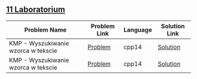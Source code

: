 ## [11 Laboratorium](https://www.hackerrank.com/domains/iisemestr2021/11laboratorium)

|Problem Name|Problem Link|Language|Solution Link|
---|---|---|---
|KMP - Wyszukiwanie wzorca w tekscie|[Problem](https://www.hackerrank.com/challenges/kmp-wyszukiwanie-wzorca-w-tekscie/problem)|cpp14|[Solution](./kmp-wyszukiwanie-wzorca-w-tekscie.cpp)|
|KMP - Wyszukiwanie wzorca w tekscie|[Problem](https://www.hackerrank.com/challenges/kmp-wyszukiwanie-wzorca-w-tekscie/problem)|cpp14|[Solution](./kmp-wyszukiwanie-wzorca-w-tekscie.cpp)|
